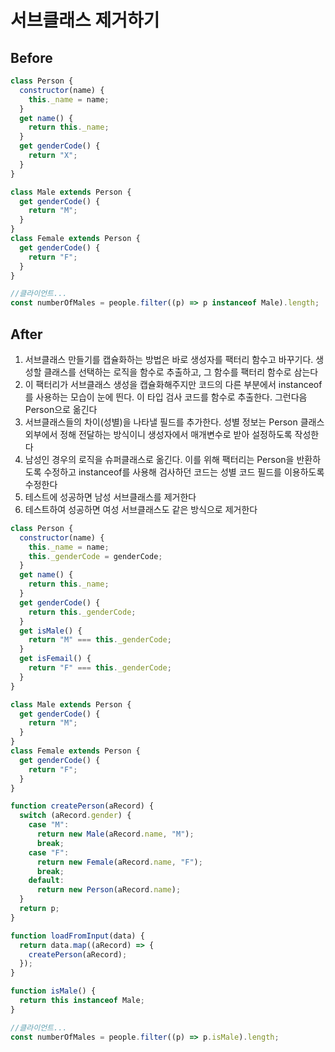 # 서브클래스 제거하기

## Before

```javascript
class Person {
  constructor(name) {
    this._name = name;
  }
  get name() {
    return this._name;
  }
  get genderCode() {
    return "X";
  }
}

class Male extends Person {
  get genderCode() {
    return "M";
  }
}
class Female extends Person {
  get genderCode() {
    return "F";
  }
}

//클라이언트...
const numberOfMales = people.filter((p) => p instanceof Male).length;
```

## After

1. 서브클래스 만들기를 캡슐화하는 방법은 바로 생성자를 팩터리 함수고 바꾸기다. 생성할 클래스를 선택하는 로직을 함수로 추출하고, 그 함수를 팩터리 함수로 삼는다
2. 이 팩터리가 서브클래스 생성을 캡슐화해주지만 코드의 다른 부분에서 instanceof를 사용하는 모습이 눈에 띈다. 이 타입 검사 코드를 함수로 추출한다. 그런다음 Person으로 옮긴다
3. 서브클래스들의 차이(성별)을 나타낼 필드를 추가한다. 성별 정보는 Person 클래스 외부에서 정해 전달하는 방식이니 생성자에서 매개변수로 받아 설정하도록 작성한다
4. 남성인 경우의 로직을 슈퍼클래스로 옮긴다. 이를 위해 팩터리는 Person을 반환하도록 수정하고 instanceof를 사용해 검사하던 코드는 성별 코드 필드를 이용하도록 수정한다
5. 테스트에 성공하면 남성 서브클래스를 제거한다
6. 테스트하여 성공하면 여성 서브클래스도 같은 방식으로 제거한다

```javascript
class Person {
  constructor(name) {
    this._name = name;
    this._genderCode = genderCode;
  }
  get name() {
    return this._name;
  }
  get genderCode() {
    return this._genderCode;
  }
  get isMale() {
    return "M" === this._genderCode;
  }
  get isFemail() {
    return "F" === this._genderCode;
  }
}

class Male extends Person {
  get genderCode() {
    return "M";
  }
}
class Female extends Person {
  get genderCode() {
    return "F";
  }
}

function createPerson(aRecord) {
  switch (aRecord.gender) {
    case "M":
      return new Male(aRecord.name, "M");
      break;
    case "F":
      return new Female(aRecord.name, "F");
      break;
    default:
      return new Person(aRecord.name);
  }
  return p;
}

function loadFromInput(data) {
  return data.map((aRecord) => {
    createPerson(aRecord);
  });
}

function isMale() {
  return this instanceof Male;
}

//클라이언트...
const numberOfMales = people.filter((p) => p.isMale).length;
```
